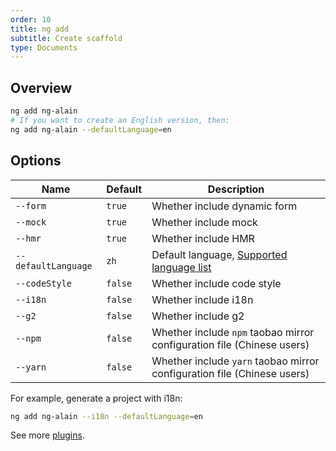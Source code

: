 ```yaml
---
order: 10
title: ng add
subtitle: Create scaffold
type: Documents
---
```


## Overview

```bash
ng add ng-alain
# If you want to create an English version, then:
ng add ng-alain --defaultLanguage=en
```

## Options

| Name                | Default | Description                                                             |
| ------------------- | ------- | ----------------------------------------------------------------------- |
| `--form`            | `true`  | Whether include dynamic form                                            |
| `--mock`            | `true`  | Whether include mock                                                    |
| `--hmr`             | `true`  | Whether include HMR                                                     |
| `--defaultLanguage` | `zh`    | Default language, [Supported language list](/cli/plugin/en#Supported-language-list)  |
| `--codeStyle`       | `false` | Whether include code style                                              |
| `--i18n`            | `false` | Whether include i18n                                                    |
| `--g2`              | `false` | Whether include g2                                                      |
| `--npm`             | `false` | Whether include `npm` taobao mirror configuration file (Chinese users)  |
| `--yarn`            | `false` | Whether include `yarn` taobao mirror configuration file (Chinese users) |

For example, generate a project with i18n:

```bash
ng add ng-alain --i18n --defaultLanguage=en
```

See more [plugins](/cli/plugin).
